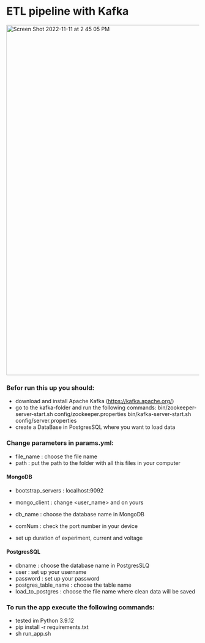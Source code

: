 # ETL pipeline with Kafka
<img width="916" alt="Screen Shot 2022-11-11 at 2 45 05 PM" src="https://user-images.githubusercontent.com/72933965/201428156-ae1347cb-4fbb-481c-bcc9-de40936a7113.png">

### Befor run this up you should:
- download and install Apache Kafka (https://kafka.apache.org/)
- go to the kafka-folder and run the following commands:
  bin/zookeeper-server-start.sh config/zookeeper.properties
  bin/kafka-server-start.sh config/server.properties
- create a DataBase in PostgresSQL where you want to load data

### Change parameters in params.yml:
- file_name : choose the file name 
- path : put the path to the folder with all this files in your computer

#### MongoDB
- bootstrap_servers : localhost:9092
- mongo_client : change <user_name> and <password> on yours
- db_name : choose the database name in MongoDB

- comNum : check the port number in your device
- set up duration of experiment, current and voltage

#### PostgresSQL
- dbname : choose the database name in PostgresSLQ
- user : set up your username
- password : set up your password
- postgres_table_name : choose the table name
- load_to_postgres : choose the file name where clean data will be saved
  
### To run the app execute the following commands:
- tested im Python 3.9.12
- pip install -r requirements.txt
- sh run_app.sh

